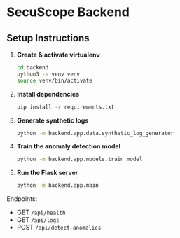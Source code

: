 # SecuScope Backend

## Setup Instructions

1. **Create & activate virtualenv**
   ```bash
   cd backend
   python3 -m venv venv
   source venv/bin/activate
   ```

2. **Install dependencies**
   ```bash
   pip install -r requirements.txt
   ```

3. **Generate synthetic logs**
   ```bash
   python -m backend.app.data.synthetic_log_generator
   ```

4. **Train the anomaly detection model**
   ```bash
   python -m backend.app.models.train_model
   ```

5. **Run the Flask server**
   ```bash
   python -m backend.app.main
   ```

Endpoints:
- GET `/api/health`
- GET `/api/logs`
- POST `/api/detect-anomalies`
